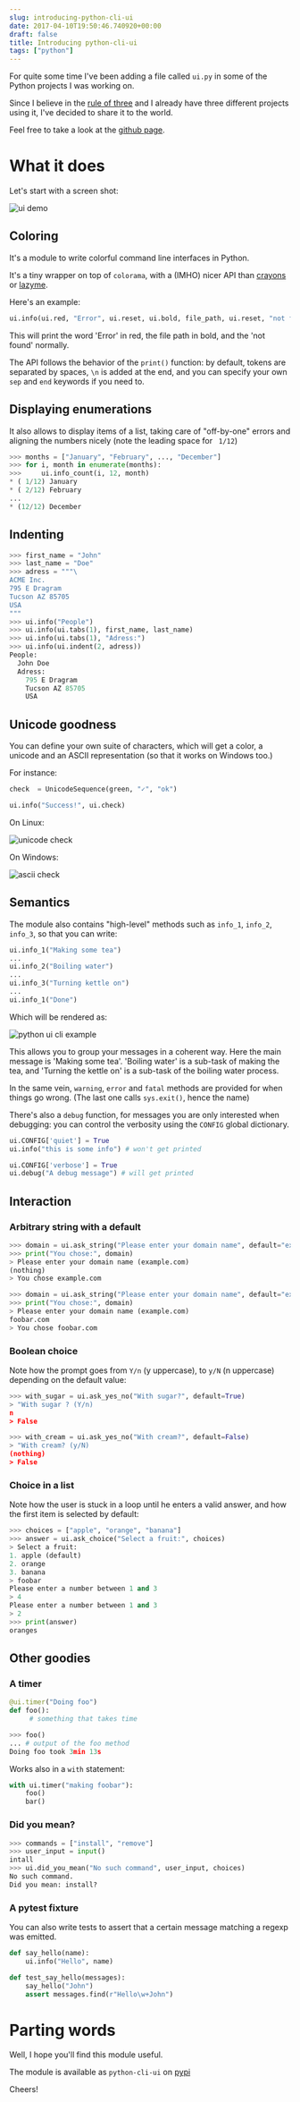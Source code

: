 ```yaml
---
slug: introducing-python-cli-ui
date: 2017-04-10T19:50:46.740920+00:00
draft: false
title: Introducing python-cli-ui
tags: ["python"]
---
```


For quite some time I've been adding a file called `ui.py` in some
of the Python projects I was working on.

Since I believe in the [rule of
three](https://blog.codinghorror.com/rule-of-three/) and I already have three
different projects using it, I've decided to share it to the world.

Feel free to take a look at the [github page](https://github.com/TankerApp/python-cli-ui).

<!--more-->

# What it does

Let's start with a screen shot:

![ui demo](/pics/python-cli-ui-demo.png)


## Coloring

It's a module to write colorful command line interfaces in Python.

It's a tiny wrapper on top of `colorama`, with a (IMHO) nicer API than
[crayons](https://pypi.python.org/pypi/crayons) or
[lazyme](https://pypi.python.org/pypi/lazyme).

Here's an example:

```python
ui.info(ui.red, "Error", ui.reset, ui.bold, file_path, ui.reset, "not found")
```

This will print the word 'Error' in red, the file path in bold, and the
'not found' normally.

The API follows the behavior of the `print()` function: by default, tokens
are separated by spaces, `\n` is added at the end, and you can specify
your own `sep` and `end` keywords if you need to.

## Displaying enumerations

It also allows to display items of a list, taking care of
"off-by-one" errors and aligning the numbers nicely (note the
leading space for ` 1/12`)

```python
>>> months = ["January", "February", ..., "December"]
>>> for i, month in enumerate(months):
>>>     ui.info_count(i, 12, month)
* ( 1/12) January
* ( 2/12) February
...
* (12/12) December
```

## Indenting

```python
>>> first_name = "John"
>>> last_name = "Doe"
>>> adress = """\
ACME Inc.
795 E Dragram
Tucson AZ 85705
USA
"""
>>> ui.info("People")
>>> ui.info(ui.tabs(1), first_name, last_name)
>>> ui.info(ui.tabs(1), "Adress:")
>>> ui.info(ui.indent(2, adress))
People:
  John Doe
  Adress:
    795 E Dragram
    Tucson AZ 85705
    USA
```

## Unicode goodness

You can define your own suite of characters, which will get a color, a
unicode and an ASCII representation (so that it works on Windows too.)

For instance:

```python
check  = UnicodeSequence(green, "✓", "ok")

ui.info("Success!", ui.check)
```

On Linux:

![unicode check](/pics/python-cli-ui-check-unicode.png)

On Windows:

![ascii check](/pics/python-cli-ui-check-ascii.png)


## Semantics

The module also contains "high-level" methods such as
`info_1`, `info_2`, `info_3`, so that you can write:

```python
ui.info_1("Making some tea")
...
ui.info_2("Boiling water")
...
ui.info_3("Turning kettle on")
...
ui.info_1("Done")
```

Which will be rendered as:

![python ui cli example](/pics/python-cli-ui.png)

This allows you to group your messages in a coherent way.
Here the main message is 'Making some tea'. 'Boiling water' is a sub-task
of making the tea, and 'Turning the kettle on' is a sub-task of the
boiling water process.

In the same vein, `warning`, `error` and `fatal` methods are provided for when
things go wrong. (The last one calls `sys.exit()`, hence the name)

There's also a `debug` function, for messages you are only interested when
debugging: you can control the verbosity using the `CONFIG` global dictionary.

```python
ui.CONFIG['quiet'] = True
ui.info("this is some info") # won't get printed
```

```python
ui.CONFIG['verbose'] = True
ui.debug("A debug message") # will get printed
```

## Interaction

### Arbitrary string with a default

```python
>>> domain = ui.ask_string("Please enter your domain name", default="example.com")
>>> print("You chose:", domain)
> Please enter your domain name (example.com)
(nothing)
> You chose example.com

>>> domain = ui.ask_string("Please enter your domain name", default="example.com")
>>> print("You chose:", domain)
> Please enter your domain name (example.com)
foobar.com
> You chose foobar.com
```

### Boolean choice

Note how the prompt goes from `Y/n` (y uppercase), to `y/N` (n uppercase)
depending on the default value:

```python
>>> with_sugar = ui.ask_yes_no("With sugar?", default=True)
> "With sugar ? (Y/n)
n
> False

>>> with_cream = ui.ask_yes_no("With cream?", default=False)
> "With cream? (y/N)
(nothing)
> False
```

### Choice in a list

Note how the user is stuck in a loop until he enters a valid answer,
and how the first item is selected by default:

```python
>>> choices = ["apple", "orange", "banana"]
>>> answer = ui.ask_choice("Select a fruit:", choices)
> Select a fruit:
1. apple (default)
2. orange
3. banana
> foobar
Please enter a number between 1 and 3
> 4
Please enter a number between 1 and 3
> 2
>>> print(answer)
oranges
```



## Other goodies

### A timer

```python
@ui.timer("Doing foo")
def foo():
     # something that takes time

>>> foo()
... # output of the foo method
Doing foo took 3min 13s
```

Works also in a `with` statement:

```python
with ui.timer("making foobar"):
    foo()
    bar()
```

### Did you mean?


```python
>>> commands = ["install", "remove"]
>>> user_input = input()
intall
>>> ui.did_you_mean("No such command", user_input, choices)
No such command.
Did you mean: install?
```

### A pytest fixture

You can also write tests to assert that a certain message matching a regexp was
emitted.

```python
def say_hello(name):
    ui.info("Hello", name)

def test_say_hello(messages):
    say_hello("John")
    assert messages.find(r"Hello\w+John")
```

# Parting words

Well, I hope you'll find this module useful.

The module is available as `python-cli-ui` on [pypi](https://pypi.org/project/python-cli-ui/)

Cheers!
